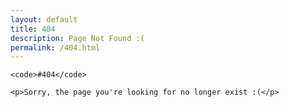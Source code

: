 ```yaml
---
layout: default
title: 404
description: Page Not Found :(
permalink: /404.html
---
```


<div class="featured">

    <code>#404</code>

</div>

<div class="wrap story cf">

    <p>Sorry, the page you're looking for no longer exist :(</p>

</div>
